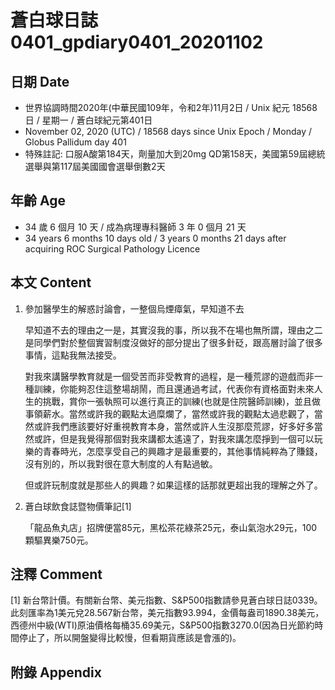 [_metadata_:encoding]: - "utf-8"
[_metadata_:language]: - "zh-Hant-TW"
[_metadata_:fileformat]: - "markdown"
[_metadata_:MIME_type]: - "text/plain"
[_metadata_:markdown_version]: - "commonmark version 0.29"
[_metadata_:markdown_spec]: - "https://spec.commonmark.org/0.29/"

# 蒼白球日誌0401_gpdiary0401_20201102 #

## 日期 Date ##

* 世界協調時間2020年(中華民國109年，令和2年)11月2日 / Unix 紀元 18568 日 / 星期一 / 蒼白球紀元第401日
* November 02, 2020 (UTC) / 18568 days since Unix Epoch / Monday / Globus Pallidum day 401
* 特殊註記: 口服A酸第184天，劑量加大到20mg QD第158天，美國第59屆總統選舉與第117屆美國國會選舉倒數2天

## 年齡 Age ##

* 34 歲 6 個月 10 天 / 成為病理專科醫師 3 年 0 個月 21 天
* 34 years 6 months 10 days old / 3 years 0 months 21 days after acquiring ROC Surgical Pathology Licence

## 本文 Content ##

1. 參加醫學生的解惑討論會，一整個烏煙瘴氣，早知道不去

    早知道不去的理由之一是，其實沒我的事，所以我不在場也無所謂，理由之二是同學們對於整個實習制度沒做好的部分提出了很多針砭，跟高層討論了很多事情，這點我無法接受。

    對我來講醫學教育就是一個受苦而非受教育的過程，是一種荒謬的遊戲而非一種訓練，你能夠忍住這整場胡鬧，而且還通過考試，代表你有資格面對未來人生的挑戰，賞你一張執照可以進行真正的訓練(也就是住院醫師訓練)，並且做事領薪水。當然或許我的觀點太過糜爛了，當然或許我的觀點太過悲觀了，當然或許我們應該要好好重視教育本身，當然或許人生沒那麼荒謬，好多好多當然或許，但是我覺得那個對我來講都太遙遠了，對我來講怎麼掙到一個可以玩樂的青春時光，怎麼享受自己的興趣才是最重要的，其他事情純粹為了賺錢，沒有別的，所以我對很在意大制度的人有點過敏。

    但或許玩制度就是那些人的興趣？如果這樣的話那就更超出我的理解之外了。

2. 蒼白球飲食誌暨物價筆記[1]

    「龍品魚丸店」招牌便當85元，黑松茶花綠茶25元，泰山氣泡水29元，100顆驅異樂750元。

## 注釋 Comment ##

[1] 新台幣計價。有關新台幣、美元指數、S&P500指數請參見蒼白球日誌0339。此刻匯率為1美元兌28.567新台幣，美元指數93.994，金價每盎司1890.38美元，西德州中級(WTI)原油價格每桶35.69美元，S&P500指數3270.0(因為日光節約時間停止了，所以開盤變得比較慢，但看期貨應該是會漲的)。



## 附錄 Appendix ##

